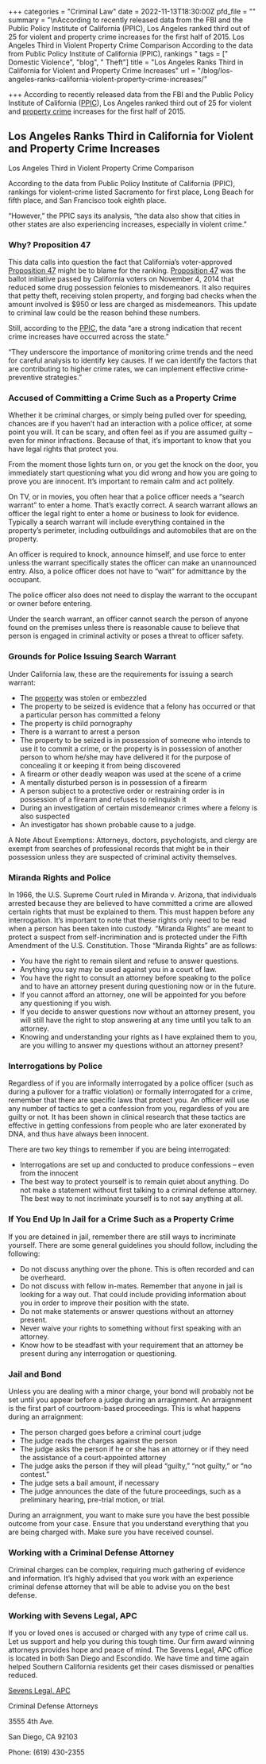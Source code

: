 +++
categories = "Criminal Law"
date = 2022-11-13T18:30:00Z
pfd_file = ""
summary = "\nAccording to recently released data from the FBI and the Public Policy Institute of California (PPIC), Los Angeles ranked third out of 25 for violent and property crime increases for the first half of 2015. Los Angeles Third in Violent Property Crime Comparison According to the data from Public Policy Institute of California (PPIC), rankings "
tags = [" Domestic Violence", "blog", " Theft"]
title = "Los Angeles Ranks Third in California for Violent and Property Crime Increases"
url = "/blog/los-angeles-ranks-california-violent-property-crime-increases/"

+++
According to recently released data from the FBI and the Public Policy Institute of California ([PPIC](https://www.sevenslegal.com/)), Los Angeles ranked third out of 25 for violent and [property crime](https://www.sevenslegal.com/) increases for the first half of 2015.

## Los Angeles Ranks Third in California for Violent and Property Crime Increases

Los Angeles Third in Violent Property Crime Comparison

According to the data from Public Policy Institute of California (PPIC), rankings for violent-crime listed Sacramento for first place, Long Beach for fifth place, and San Francisco took eighth place.

“However,” the PPIC says its analysis, “the data also show that cities in other states are also experiencing increases, especially in violent crime.”

### Why? Proposition 47

This data calls into question the fact that California’s voter-approved [Proposition 47](https://www.sevenslegal.com/) might be to blame for the ranking. [Proposition 47](https://www.sevenslegal.com/) was the ballot initiative passed by California voters on November 4, 2014 that reduced some drug possession felonies to misdemeanors. It also requires that petty theft, receiving stolen property, and forging bad checks when the amount involved is $950 or less are charged as misdemeanors. This update to criminal law could be the reason behind these numbers.

Still, according to the [PPIC](https://www.sevenslegal.com/), the data “are a strong indication that recent crime increases have occurred across the state.”

“They underscore the importance of monitoring crime trends and the need for careful analysis to identify key causes. If we can identify the factors that are contributing to higher crime rates, we can implement effective crime-preventive strategies.”

### Accused of Committing a Crime Such as a Property Crime

Whether it be criminal charges, or simply being pulled over for speeding, chances are if you haven’t had an interaction with a police officer, at some point you will. It can be scary, and often feel as if you are assumed guilty – even for minor infractions. Because of that, it’s important to know that you have legal rights that protect you.

From the moment those lights turn on, or you get the knock on the door, you immediately start questioning what you did wrong and how you are going to prove you are innocent. It’s important to remain calm and act politely.

On TV, or in movies, you often hear that a police officer needs a “search warrant” to enter a home. That’s exactly correct. A search warrant allows an officer the legal right to enter a home or business to look for evidence. Typically a search warrant will include everything contained in the property’s perimeter, including outbuildings and automobiles that are on the property.

An officer is required to knock, announce himself, and use force to enter unless the warrant specifically states the officer can make an unannounced entry. Also, a police officer does not have to “wait” for admittance by the occupant.

The police officer also does not need to display the warrant to the occupant or owner before entering.

Under the search warrant, an officer cannot search the person of anyone found on the premises unless there is reasonable cause to believe that person is engaged in criminal activity or poses a threat to officer safety.

### Grounds for Police Issuing Search Warrant

Under California law, these are the requirements for issuing a search warrant:

* The [property](https://www.sevenslegal.com/) was stolen or embezzled
* The property to be seized is evidence that a felony has occurred or that a particular person has committed a felony
* The property is child pornography
* There is a warrant to arrest a person
* The property to be seized is in possession of someone who intends to use it to commit a crime, or the property is in possession of another person to whom he/she may have delivered it for the purpose of concealing it or keeping it from being discovered
* A firearm or other deadly weapon was used at the scene of a crime
* A mentally disturbed person is in possession of a firearm
* A person subject to a protective order or restraining order is in possession of a firearm and refuses to relinquish it
* During an investigation of certain misdemeanor crimes where a felony is also suspected
* An investigator has shown probable cause to a judge.

A Note About Exemptions: Attorneys, doctors, psychologists, and clergy are exempt from searches of professional records that might be in their possession unless they are suspected of criminal activity themselves.

### Miranda Rights and Police

In 1966, the U.S. Supreme Court ruled in Miranda v. Arizona, that individuals arrested because they are believed to have committed a crime are allowed certain rights that must be explained to them. This must happen before any interrogation. It’s important to note that these rights only need to be read when a person has been taken into custody. “Miranda Rights” are meant to protect a suspect from self-incrimination and is protected under the Fifth Amendment of the U.S. Constitution. Those “Miranda Rights” are as follows:

* You have the right to remain silent and refuse to answer questions.
* Anything you say may be used against you in a court of law.
* You have the right to consult an attorney before speaking to the police and to have an attorney present during questioning now or in the future.
* If you cannot afford an attorney, one will be appointed for you before any questioning if you wish.
* If you decide to answer questions now without an attorney present, you will still have the right to stop answering at any time until you talk to an attorney.
* Knowing and understanding your rights as I have explained them to you, are you willing to answer my questions without an attorney present?

### Interrogations by Police

Regardless of if you are informally interrogated by a police officer (such as during a pullover for a traffic violation) or formally interrogated for a crime, remember that there are specific laws that protect you. An officer will use any number of tactics to get a confession from you, regardless of you are guilty or not. It has been shown in clinical research that these tactics are effective in getting confessions from people who are later exonerated by DNA, and thus have always been innocent.

There are two key things to remember if you are being interrogated:

* Interrogations are set up and conducted to produce confessions – even from the innocent
* The best way to protect yourself is to remain quiet about anything. Do not make a statement without first talking to a criminal defense attorney. The best way to not incriminate yourself is to not say anything at all.

### If You End Up In Jail for a Crime Such as a Property Crime

If you are detained in jail, remember there are still ways to incriminate yourself. There are some general guidelines you should follow, including the following:

* Do not discuss anything over the phone. This is often recorded and can be overheard.
* Do not discuss with fellow in-mates. Remember that anyone in jail is looking for a way out. That could include providing information about you in order to improve their position with the state.
* Do not make statements or answer questions without an attorney present.
* Never waive your rights to something without first speaking with an attorney.
* Know how to be steadfast with your requirement that an attorney be present during any interrogation or questioning.

### Jail and Bond

Unless you are dealing with a minor charge, your bond will probably not be set until you appear before a judge during an arraignment. An arraignment is the first part of courtroom-based proceedings. This is what happens during an arraignment:

* The person charged goes before a criminal court judge
* The judge reads the charges against the person
* The judge asks the person if he or she has an attorney or if they need the assistance of a court-appointed attorney
* The judge asks the person if they will plead “guilty,” “not guilty,” or “no contest.”
* The judge sets a bail amount, if necessary
* The judge announces the date of the future proceedings, such as a preliminary hearing, pre-trial motion, or trial.

During an arraignment, you want to make sure you have the best possible outcome from your case. Ensure that you understand everything that you are being charged with. Make sure you have received counsel.

### Working with a Criminal Defense Attorney

Criminal charges can be complex, requiring much gathering of evidence and information. It’s highly advised that you work with an experience criminal defense attorney that will be able to advise you on the best defense.

### Working with Sevens Legal, APC

If you or loved ones is accused or charged with any type of crime call us. Let us support and help you during this tough time. Our firm award winning attorneys provides hope and peace of mind. The Sevens Legal, APC office is located in both San Diego and Escondido. We have time and time again helped Southern California residents get their cases dismissed or penalties reduced.

[Sevens Legal, APC](https://www.sevenslegal.com/ "Sevens Legal, APC")

Criminal Defense Attorneys

3555 4th Ave.

San Diego, CA 92103

Phone: (619) 430-2355